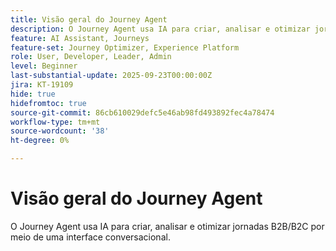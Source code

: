 ```yaml
---
title: Visão geral do Journey Agent
description: O Journey Agent usa IA para criar, analisar e otimizar jornadas B2B/B2C por meio de uma interface conversacional.
feature: AI Assistant, Journeys
feature-set: Journey Optimizer, Experience Platform
role: User, Developer, Leader, Admin
level: Beginner
last-substantial-update: 2025-09-23T00:00:00Z
jira: KT-19109
hide: true
hidefromtoc: true
source-git-commit: 86cb610029defc5e46ab98fd493892fec4a78474
workflow-type: tm+mt
source-wordcount: '38'
ht-degree: 0%

---
```


# Visão geral do Journey Agent

O Journey Agent usa IA para criar, analisar e otimizar jornadas B2B/B2C por meio de uma interface conversacional.

<!-- For more information, see the [AI Assistant UI guide](https://experienceleague.adobe.com/pt-br/docs/experience-platform/ai-assistant/ui-guide#use-discoverability).-->




